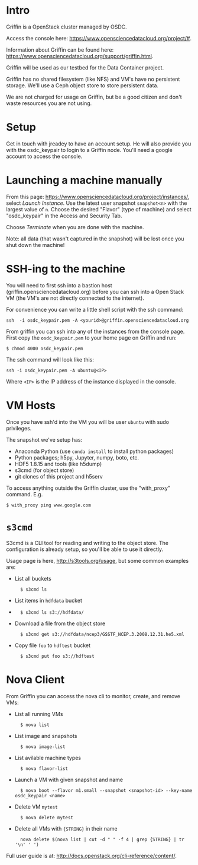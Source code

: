 # Intro

Griffin is a OpenStack cluster managed by OSDC.

Access the console here: https://www.opensciencedatacloud.org/project/#.

Information about Griffin can be found here: https://www.opensciencedatacloud.org/support/griffin.html.

Griffin will be used as our testbed for the Data Container project.

Griffin has no shared filesystem (like NFS) and VM's have no persistent storage.  We'll use a Ceph object store to store persistent data.

We are not charged for usage on Griffin, but be a good citizen and don't waste resources you are not using.

# Setup

Get in touch with jreadey to have an account setup.  He will also provide you with the
osdc_keypair to login to a Griffin node.  You'll need a google account to access the console.

# Launching a machine manually

From this page: https://www.opensciencedatacloud.org/project/instances/, select
_Launch Instance_.  Use the latest user snapshot `snapshot<n>` with the largest value of `n`.  Choose the desired "Flavor" (type of machine) and select "osdc_keypair" in the Access and Security Tab.

Choose _Terminate_ when you are done with the machine.

Note: all data (that wasn't captured in the snapshot) will be lost once you shut down the machine!

# SSH-ing to the machine

You will need to first ssh into a bastion host (griffin.opensciencedatacloud.org) before you
can ssh into a Open Stack VM (the VM's are not directly connected to the internet).

For convenience you can write a little shell script with the ssh command:

    ssh  -i osdc_keypair.pem -A <yourid>@griffin.opensciencedatacloud.org

From griffin you can ssh into any of the instances from the console page.
First copy the `osdc_keypair.pem` to your home page on Griffin and run:

    $ chmod 4000 osdc_keypair.pem

The ssh command will look like this:

    ssh -i osdc_keypair.pem -A ubuntu@<IP>

Where `<IP>` is the IP address of the instance displayed in the console.

# VM Hosts

Once you have ssh'd into the VM you will be user `ubuntu` with sudo privileges.

The snapshot we've setup has:
* Anaconda Python (use `conda install` to install python packages)
* Python packages; h5py, Jupyter, numpy, boto, etc.
* HDF5 1.8.15 and tools (like h5dump)
* s3cmd (for object store)
* git clones of this project and h5serv

To access anything outside the Griffin cluster, use the "with_proxy" command.  E.g.

    $ with_proxy ping www.google.com

# `s3cmd`

S3cmd is a CLI tool for reading and writing to the object store.  The configuration is already setup, so you'll be able to use it directly.

Usage page is here, http://s3tools.org/usage, but some common examples are:

* List all buckets

        $ s3cmd ls

* List items in `hdfdata` bucket
*
        $ s3cmd ls s3://hdfdata/

* Download a file from the object store

        $ s3cmd get s3://hdfdata/ncep3/GSSTF_NCEP.3.2008.12.31.he5.xml

* Copy file `foo` to `hdftest` bucket

        $ s3cmd put foo s3://hdftest

# Nova Client

From Griffin you can access the nova cli to monitor, create, and remove VMs:

* List all running VMs

        $ nova list

* List image and snapshots

        $ nova image-list

* List avilable machine types

        $ nova flavor-list

* Launch a VM with given snapshot and name

        $ nova boot --flavor m1.small --snapshot <snapshot-id> --key-name osdc_keypair <name>

* Delete VM `mytest`

        $ nova delete mytest

* Delete all VMs with `{STRING}` in their name

        nova delete $(nova list | cut -d " " -f 4 | grep {STRING} | tr '\n' ' ')

Full user guide is at: http://docs.openstack.org/cli-reference/content/.

